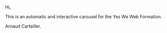 Hi,

This is an automatic and interactive carousel for the Yes We Web Formation.

Arnaud Cartailler.
